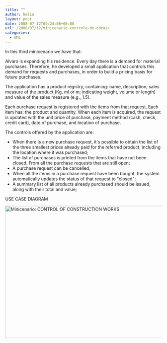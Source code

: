 ```yaml
---
title: ""
author: helio
layout: post
date: 2008-07-12T09:24:08+00:00
url: /2008/07/12/minicenario-controle-de-obras/
categories:
  - UML
---
```


In this third minicenario we have that:

Alvaro is expanding his residence. Every day there is a demand for material purchases. Therefore, he developed a small application that controls this demand for requests and purchases, in order to build a pricing basis for future purchases.

The application has a product registry, containing: name, description, sales measure of the product (Kg, ml or m; indicating weight, volume or length) and value of the sales measure (e.g., 1.5).

Each purchase request is registered with the items from that request. Each item has: the product and quantity. When each item is acquired, the request is updated with the unit price of purchase, payment method (cash, check, credit card), date of purchase, and location of purchase.

The controls offered by the application are:

- When there is a new purchase request, it's possible to obtain the list of the three smallest prices already paid for the referred product, including the location where it was purchased;
- The list of purchases is printed from the items that have not been closed. From all the purchase requests that are still open;
- A purchase request can be cancelled;
- When all the items in a purchase request have been bought, the system automatically updates the status of that request to "closed";
- A summary list of all products already purchased should be issued, along with their total and value;

USE CASE DIAGRAM

<img src="__PLACEHOLDER__" alt="Minicenario: CONTROL OF CONSTRUCTION WORKS" height="426" width="642" />
